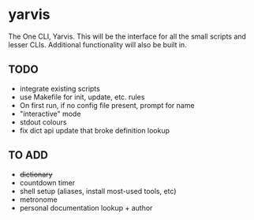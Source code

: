 # yarvis
The One CLI, Yarvis. 
This will be the interface for all the small scripts and lesser CLIs. 
Additional functionality will also be built in.

## TODO
- integrate existing scripts
- use Makefile for init, update, etc. rules
- On first run, if no config file present, prompt for name
- "interactive" mode
- stdout colours
- fix dict api update that broke definition lookup

## TO ADD
- ~~dictionary~~
- countdown timer
- shell setup (aliases, install most-used tools, etc)
- metronome
- personal documentation lookup + author

